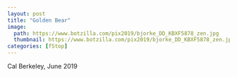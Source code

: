 ```yaml
---
layout: post
title: "Golden Bear"
image:
  path: https://www.botzilla.com/pix2019/bjorke_DD_KBXF5878_zen.jpg
  thumbnail: https://www.botzilla.com/pix2019/bjorke_DD_KBXF5878_zen.jpg
categories: [fStop]
---
```


Cal Berkeley, June 2019


